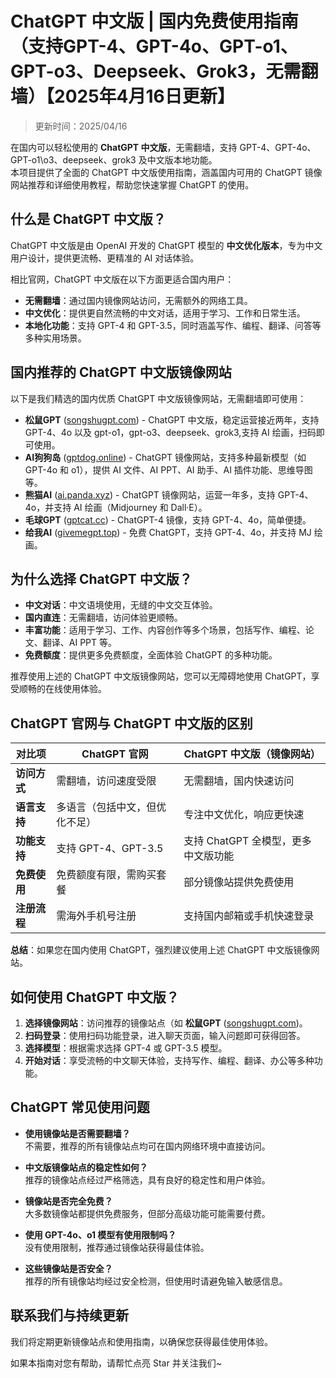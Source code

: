 # ChatGPT 中文版 | 国内免费使用指南（支持GPT-4、GPT-4o、GPT-o1、GPT-o3、Deepseek、Grok3，无需翻墙）【2025年4月16日更新】

> 更新时间：2025/04/16

在国内可以轻松使用的 **ChatGPT 中文版**，无需翻墙，支持 GPT-4、GPT-4o、GPT-o1\o3、deepseek、grok3 及中文版本地功能。  
本项目提供了全面的 ChatGPT 中文版使用指南，涵盖国内可用的 ChatGPT 镜像网站推荐和详细使用教程，帮助您快速掌握 ChatGPT 的使用。

## 什么是 ChatGPT 中文版？

ChatGPT 中文版是由 OpenAI 开发的 ChatGPT 模型的 **中文优化版本**，专为中文用户设计，提供更流畅、更精准的 AI 对话体验。

相比官网，ChatGPT 中文版在以下方面更适合国内用户：

- **无需翻墙**：通过国内镜像网站访问，无需额外的网络工具。
- **中文优化**：提供更自然流畅的中文对话，适用于学习、工作和日常生活。
- **本地化功能**：支持 GPT-4 和 GPT-3.5，同时涵盖写作、编程、翻译、问答等多种实用场景。

## 国内推荐的 ChatGPT 中文版镜像网站

以下是我们精选的国内优质 ChatGPT 中文版镜像网站，无需翻墙即可使用：

- **松鼠GPT** ([songshugpt.com](https://songshugpt.com)) - ChatGPT 中文版，稳定运营接近两年，支持 GPT-4、4o 以及 gpt-o1，gpt-o3、deepseek、grok3,支持 AI 绘画，扫码即可使用。
- **AI狗狗岛** ([gptdog.online](https://gptdog.online)) - ChatGPT 镜像网站，支持多种最新模型（如 GPT-4o 和 o1），提供 AI 文件、AI PPT、AI 助手、AI 插件功能、思维导图等。
- **熊猫AI** ([ai.panda.xyz](https://ai.panda.xyz)) - ChatGPT 镜像网站，运营一年多，支持 GPT-4、4o，并支持 AI 绘画（Midjourney 和 Dall·E）。
- **毛球GPT** ([gptcat.cc](https://gptcat.cc)) - ChatGPT-4 镜像，支持 GPT-4、4o，简单便捷。
- **给我AI** ([givemegpt.top](https://givemegpt.top)) - 免费 ChatGPT，支持 GPT-4、4o，并支持 MJ 绘画。

## 为什么选择 ChatGPT 中文版？

- **中文对话**：中文语境使用，无缝的中文交互体验。
- **国内直连**：无需翻墙，访问体验更顺畅。
- **丰富功能**：适用于学习、工作、内容创作等多个场景，包括写作、编程、论文、翻译、AI PPT 等。
- **免费额度**：提供更多免费额度，全面体验 ChatGPT 的多种功能。

推荐使用上述的 ChatGPT 中文版镜像网站，您可以无障碍地使用 ChatGPT，享受顺畅的在线使用体验。

## ChatGPT 官网与 ChatGPT 中文版的区别

| 对比项       | ChatGPT 官网                        | ChatGPT 中文版（镜像网站）        |
|--------------|-----------------------------------|----------------------------------|
| **访问方式**   | 需翻墙，访问速度受限               | 无需翻墙，国内快速访问            |
| **语言支持**   | 多语言（包括中文，但优化不足）      | 专注中文优化，响应更快速          |
| **功能支持**   | 支持 GPT-4、GPT-3.5               | 支持 ChatGPT 全模型，更多中文版功能 |
| **免费使用**   | 免费额度有限，需购买套餐           | 部分镜像站提供免费使用           |
| **注册流程**   | 需海外手机号注册                  | 支持国内邮箱或手机快速登录        |

**总结**：如果您在国内使用 ChatGPT，强烈建议使用上述 ChatGPT 中文版镜像网站。

## 如何使用 ChatGPT 中文版？

1. **选择镜像网站**：访问推荐的镜像站点（如 **松鼠GPT** ([songshugpt.com](https://songshugpt.com))。
2. **扫码登录**：使用扫码功能登录，进入聊天页面，输入问题即可获得回答。
3. **选择模型**：根据需求选择 GPT-4 或 GPT-3.5 模型。
4. **开始对话**：享受流畅的中文聊天体验，支持写作、编程、翻译、办公等多种功能。

## ChatGPT 常见使用问题

- **使用镜像站是否需要翻墙？**  
  不需要，推荐的所有镜像站点均可在国内网络环境中直接访问。

- **中文版镜像站点的稳定性如何？**  
  推荐的镜像站点经过严格筛选，具有良好的稳定性和用户体验。

- **镜像站是否完全免费？**  
  大多数镜像站都提供免费服务，但部分高级功能可能需要付费。

- **使用 GPT-4o、o1 模型有使用限制吗？**  
  没有使用限制，推荐通过镜像站获得最佳体验。

- **这些镜像站是否安全？**  
  推荐的所有镜像站均经过安全检测，但使用时请避免输入敏感信息。

## 联系我们与持续更新

我们将定期更新镜像站点和使用指南，以确保您获得最佳使用体验。

如果本指南对您有帮助，请帮忙点亮 Star 并关注我们~
```
